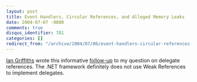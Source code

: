 ```yaml
---
layout: post
title: Event Handlers, Circular References, and Alleged Memory Leaks
date: 2004-07-07 -0800
comments: true
disqus_identifier: 781
categories: []
redirect_from: "/archive/2004/07/06/event-handlers-circular-references-and-alleged-memory-leaks.aspx/"
---
```


[Ian Griffiths](http://www.interact-sw.co.uk/) wrote this informative
[follow-up](http://www.interact-sw.co.uk/iangblog/2004/07/07/circulareventrefs)
to my question on delegate references. The .NET framework definitely
does not use Weak References to implement delegates.

